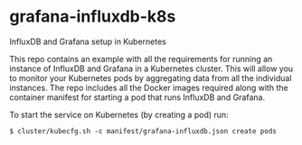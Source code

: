 grafana-influxdb-k8s
====================

InfluxDB and Grafana setup in Kubernetes

This repo contains an example with all the requirements for running an instance of InfluxDB and Grafana in a Kubernetes cluster. This will allow you to monitor your Kubernetes pods by aggregating data from all the individual instances. The repo includes all the Docker images required along with the container manifest for starting a pod that runs InfluxDB and Grafana.

To start the service on Kubernetes (by creating a pod) run:

```
$ cluster/kubecfg.sh -c manifest/grafana-influxdb.json create pods
```
